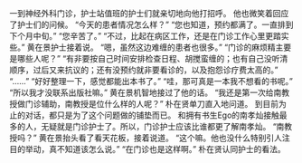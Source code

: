 一到神经外科门诊，护士站值班的护士们就亲切地向他打招呼。
他也微笑着回应了护士们的问候。
“今天的患者情况怎么样？”
“您也知道，预约都满了。一直排到下个月中旬。”
“您辛苦了。”
“不过，比起在病区工作，还是在门诊工作心里更踏实些。”
黄在景护士接着说。
“嗯，虽然这边难缠的患者也很多。”
“门诊的麻烦精主要是哪些人呢？”
“有非要按自己时间安排检查日程、胡搅蛮缠的；也有自己没听清顺序，过后又来抗议的；还有没预约就非要看诊的，以及抱怨诊疗费太高的。”
“……”
“好好整理一下，感觉都能出本书了。”
“哇，那可真是一本我不想看的书呢。”
“所以我才没联系出版社嘛。”
黄在景机智地接过了他的话。
“我还是第一次给南教授做门诊辅助，南教授是位什么样的人呢？”
朴在贤单刀直入地问道。
到目前为止的对话，都只是为了这个问题做的铺垫而已。
和拥有书生Ego的南孝灿接触最多的人，无疑就是门诊护士了。所以，门诊护士应该比谁都更了解南孝灿。
“南教授吗？”
黄在景抬头看了看天花板，接着说道。
“这个嘛。他也没什么特别引人注目的举动，真不知道该怎么说。”
“在门诊也是这样啊。”
朴在贤认同护士的看法。